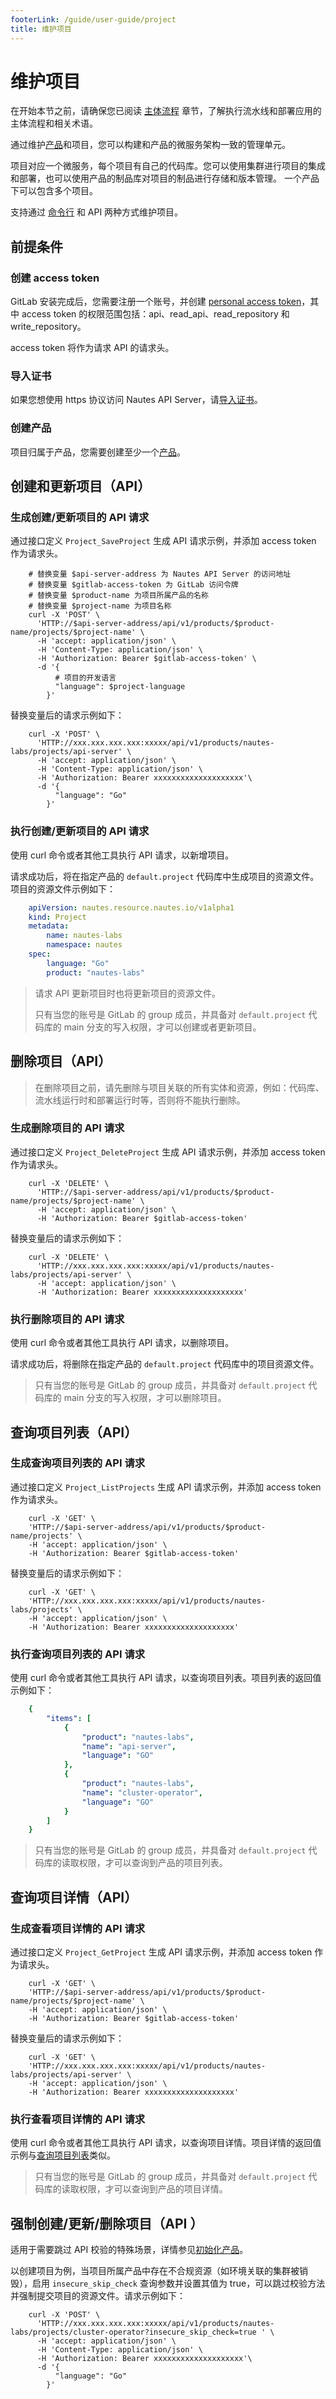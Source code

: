 ```yaml
---
footerLink: /guide/user-guide/project
title: 维护项目
---
```

# 维护项目

在开始本节之前，请确保您已阅读 [主体流程](main-process.md) 章节，了解执行流水线和部署应用的主体流程和相关术语。

通过维护[产品](product.md)和项目，您可以构建和产品的微服务架构一致的管理单元。

项目对应一个微服务，每个项目有自己的代码库。您可以使用集群进行项目的集成和部署，也可以使用产品的制品库对项目的制品进行存储和版本管理。 一个产品下可以包含多个项目。

支持通过 [命令行](run-a-pipeline.md#初始化产品) 和 API 两种方式维护项目。

## 前提条件

### 创建 access token

GitLab 安装完成后，您需要注册一个账号，并创建 [personal access token](https://docs.gitlab.com/ee/user/profile/personal_access_tokens.html)，其中 access token 的权限范围包括：api、read_api、read_repository 和 write_repository。

access token 将作为请求 API 的请求头。

### 导入证书

如果您想使用 https 协议访问 Nautes API Server，请[导入证书](run-a-pipeline.md#导入证书)。

### 创建产品

项目归属于产品，您需要创建至少一个[产品](product.md#创建产品api)。

## 创建和更新项目（API）

### 生成创建/更新项目的 API 请求

通过接口定义 `Project_SaveProject` 生成 API 请求示例，并添加 access token 作为请求头。

```Shell
    # 替换变量 $api-server-address 为 Nautes API Server 的访问地址
    # 替换变量 $gitlab-access-token 为 GitLab 访问令牌
    # 替换变量 $product-name 为项目所属产品的名称
    # 替换变量 $project-name 为项目名称
    curl -X 'POST' \
      'HTTP://$api-server-address/api/v1/products/$product-name/projects/$project-name' \
      -H 'accept: application/json' \
      -H 'Content-Type: application/json' \
      -H 'Authorization: Bearer $gitlab-access-token' \
      -d '{
          # 项目的开发语言
          "language": $project-language
        }'
```

替换变量后的请求示例如下：

```Shell
    curl -X 'POST' \
      'HTTP://xxx.xxx.xxx.xxx:xxxxx/api/v1/products/nautes-labs/projects/api-server' \
      -H 'accept: application/json' \
      -H 'Content-Type: application/json' \
      -H 'Authorization: Bearer xxxxxxxxxxxxxxxxxxxx'\
      -d '{
          "language": "Go"
        }'
```

### 执行创建/更新项目的 API 请求

使用 curl 命令或者其他工具执行 API 请求，以新增项目。

请求成功后，将在指定产品的 `default.project` 代码库中生成项目的资源文件。项目的资源文件示例如下：

```yaml
    apiVersion: nautes.resource.nautes.io/v1alpha1
    kind: Project
    metadata:
        name: nautes-labs
        namespace: nautes
    spec:
        language: "Go"
        product: "nautes-labs"
```

> 请求 API 更新项目时也将更新项目的资源文件。
>
> 只有当您的账号是 GitLab 的 group 成员，并具备对 `default.project` 代码库的 main 分支的写入权限，才可以创建或者更新项目。

## 删除项目（API）

> 在删除项目之前，请先删除与项目关联的所有实体和资源，例如：代码库、流水线运行时和部署运行时等，否则将不能执行删除。

### 生成删除项目的 API 请求

通过接口定义 `Project_DeleteProject` 生成 API 请求示例，并添加 access token 作为请求头。

```Shell
    curl -X 'DELETE' \
      'HTTP://$api-server-address/api/v1/products/$product-name/projects/$project-name' \
      -H 'accept: application/json' \
      -H 'Authorization: Bearer $gitlab-access-token' 
```

替换变量后的请求示例如下：

```Shell
    curl -X 'DELETE' \
      'HTTP://xxx.xxx.xxx.xxx:xxxxx/api/v1/products/nautes-labs/projects/api-server' \
      -H 'accept: application/json' \
      -H 'Authorization: Bearer xxxxxxxxxxxxxxxxxxxx'
```

### 执行删除项目的 API 请求

使用 curl 命令或者其他工具执行 API 请求，以删除项目。

请求成功后，将删除在指定产品的 `default.project` 代码库中的项目资源文件。

> 只有当您的账号是 GitLab 的 group 成员，并具备对 `default.project` 代码库的 main 分支的写入权限，才可以删除项目。

## 查询项目列表（API）

### 生成查询项目列表的 API 请求

通过接口定义 `Project_ListProjects` 生成 API 请求示例，并添加 access token 作为请求头。

```Shell
    curl -X 'GET' \
    'HTTP://$api-server-address/api/v1/products/$product-name/projects' \
    -H 'accept: application/json' \
    -H 'Authorization: Bearer $gitlab-access-token' 
```

替换变量后的请求示例如下：

```Shell
    curl -X 'GET' \
    'HTTP://xxx.xxx.xxx.xxx:xxxxx/api/v1/products/nautes-labs/projects' \
    -H 'accept: application/json' \
    -H 'Authorization: Bearer xxxxxxxxxxxxxxxxxxxx' 
```

### 执行查询项目列表的 API 请求

使用 curl 命令或者其他工具执行 API 请求，以查询项目列表。项目列表的返回值示例如下：

```yaml
    {
        "items": [
            {
                "product": "nautes-labs",
                "name": "api-server",
                "language": "GO"
            },
            {
                "product": "nautes-labs",
                "name": "cluster-operator",
                "language": "GO"
            }
        ]
    }
```

> 只有当您的账号是 GitLab 的 group 成员，并具备对 `default.project` 代码库的读取权限，才可以查询到产品的项目列表。

## 查询项目详情（API）

### 生成查看项目详情的 API 请求

通过接口定义 `Project_GetProject` 生成 API 请求示例，并添加 access token 作为请求头。

```Shell
    curl -X 'GET' \
    'HTTP://$api-server-address/api/v1/products/$product-name/projects/$project-name' \
    -H 'accept: application/json' \
    -H 'Authorization: Bearer $gitlab-access-token' 
```

替换变量后的请求示例如下：

```Shell
    curl -X 'GET' \
    'HTTP://xxx.xxx.xxx.xxx:xxxxx/api/v1/products/nautes-labs/projects/api-server' \
    -H 'accept: application/json' \
    -H 'Authorization: Bearer xxxxxxxxxxxxxxxxxxxx' 
```

### 执行查看项目详情的 API 请求

使用 curl 命令或者其他工具执行 API 请求，以查询项目详情。项目详情的返回值示例与[查询项目列表](#查询项目列表api)类似。

> 只有当您的账号是 GitLab 的 group 成员，并具备对 `default.project` 代码库的读取权限，才可以查询到产品的项目详情。

## 强制创建/更新/删除项目（API ）

适用于需要跳过 API 校验的特殊场景，详情参见[初始化产品](main-process.md#初始化产品)。

以创建项目为例，当项目所属产品中存在不合规资源（如环境关联的集群被销毁），启用 `insecure_skip_check` 查询参数并设置其值为 true，可以跳过校验方法并强制提交项目的资源文件。请求示例如下：

```Shell
    curl -X 'POST' \
      'HTTP://xxx.xxx.xxx.xxx:xxxxx/api/v1/products/nautes-labs/projects/cluster-operator?insecure_skip_check=true ' \
      -H 'accept: application/json' \
      -H 'Content-Type: application/json' \
      -H 'Authorization: Bearer xxxxxxxxxxxxxxxxxxxx'\
      -d '{
          "language": "Go"
        }'
```
